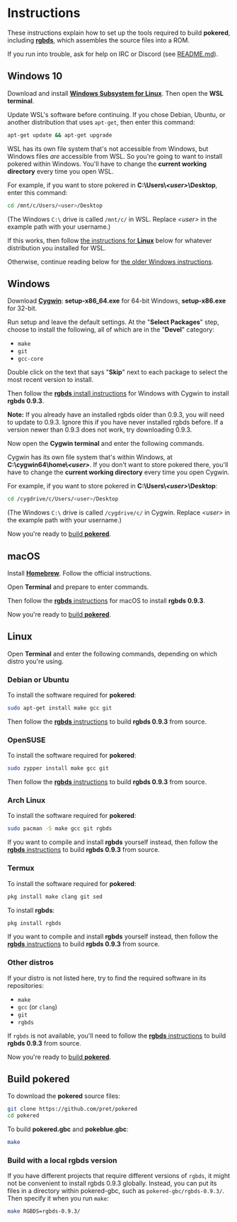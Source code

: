 # Instructions

These instructions explain how to set up the tools required to build **pokered**, including [**rgbds**](https://github.com/gbdev/rgbds), which assembles the source files into a ROM.

If you run into trouble, ask for help on IRC or Discord (see [README.md](README.md)).


## Windows 10

Download and install [**Windows Subsystem for Linux**](https://docs.microsoft.com/en-us/windows/wsl/install-win10). Then open the **WSL terminal**.

Update WSL's software before continuing. If you chose Debian, Ubuntu, or another distribution that uses `apt-get`, then enter this command:

```bash
apt-get update && apt-get upgrade
```

WSL has its own file system that's not accessible from Windows, but Windows files *are* accessible from WSL. So you're going to want to install pokered within Windows. You'll have to change the **current working directory** every time you open WSL.

For example, if you want to store pokered in **C:\Users\\*\<user>*\Desktop**, enter this command:

```bash
cd /mnt/c/Users/<user>/Desktop
```

(The Windows `C:\` drive is called `/mnt/c/` in WSL. Replace *\<user>* in the example path with your username.)

If this works, then follow [the instructions for **Linux**](#linux) below for whatever distribution you installed for WSL.

Otherwise, continue reading below for [the older Windows instructions](#windows).


## Windows

Download [**Cygwin**](http://cygwin.com/install.html): **setup-x86_64.exe** for 64-bit Windows, **setup-x86.exe** for 32-bit.

Run setup and leave the default settings. At the "**Select Packages**" step, choose to install the following, all of which are in the "**Devel**" category:

- `make`
- `git`
- `gcc-core`

Double click on the text that says "**Skip**" next to each package to select the most recent version to install.

Then follow the [**rgbds** install instructions](https://rgbds.gbdev.io/install#pre-built) for Windows with Cygwin to install **rgbds 0.9.3**.

**Note:** If you already have an installed rgbds older than 0.9.3, you will need to update to 0.9.3. Ignore this if you have never installed rgbds before. If a version newer than 0.9.3 does not work, try downloading 0.9.3.

Now open the **Cygwin terminal** and enter the following commands.

Cygwin has its own file system that's within Windows, at **C:\cygwin64\home\\*\<user>***. If you don't want to store pokered there, you'll have to change the **current working directory** every time you open Cygwin.

For example, if you want to store pokered in **C:\Users\\*\<user>*\Desktop**:

```bash
cd /cygdrive/c/Users/<user>/Desktop
```

(The Windows `C:\` drive is called `/cygdrive/c/` in Cygwin. Replace *\<user>* in the example path with your username.)

Now you're ready to [build **pokered**](#build-pokered).


## macOS

Install [**Homebrew**](https://brew.sh/). Follow the official instructions.

Open **Terminal** and prepare to enter commands.

Then follow the [**rgbds** instructions](https://rgbds.gbdev.io/install#pre-built) for macOS to install **rgbds 0.9.3**.

Now you're ready to [build **pokered**](#build-pokered).


## Linux

Open **Terminal** and enter the following commands, depending on which distro you're using.

### Debian or Ubuntu

To install the software required for **pokered**:

```bash
sudo apt-get install make gcc git
```

Then follow the [**rgbds** instructions](https://rgbds.gbdev.io/install#building-from-source) to build **rgbds 0.9.3** from source.

### OpenSUSE

To install the software required for **pokered**:

```bash
sudo zypper install make gcc git
```

Then follow the [**rgbds** instructions](https://rgbds.gbdev.io/install#building-from-source) to build **rgbds 0.9.3** from source.

### Arch Linux

To install the software required for **pokered**:

```bash
sudo pacman -S make gcc git rgbds
```

If you want to compile and install **rgbds** yourself instead, then follow the [**rgbds** instructions](https://rgbds.gbdev.io/install#building-from-source) to build **rgbds 0.9.3** from source.

### Termux

To install the software required for **pokered**:

```bash
pkg install make clang git sed
```

To install **rgbds**:

```bash
pkg install rgbds
```

If you want to compile and install **rgbds** yourself instead, then follow the [**rgbds** instructions](https://rgbds.gbdev.io/install#building-from-source) to build **rgbds 0.9.3** from source.

### Other distros

If your distro is not listed here, try to find the required software in its repositories:

- `make`
- `gcc` (or `clang`)
- `git`
- `rgbds`

If `rgbds` is not available, you'll need to follow the [**rgbds** instructions](https://rgbds.gbdev.io/install#building-from-source) to build **rgbds 0.9.3** from source.

Now you're ready to [build **pokered**](#build-pokered).


## Build pokered

To download the **pokered** source files:

```bash
git clone https://github.com/pret/pokered
cd pokered
```

To build **pokered.gbc** and **pokeblue.gbc**:

```bash
make
```

### Build with a local rgbds version

If you have different projects that require different versions of `rgbds`, it might not be convenient to install rgbds 0.9.3 globally. Instead, you can put its files in a directory within pokered-gbc, such as `pokered-gbc/rgbds-0.9.3/`. Then specify it when you run `make`:

```bash
make RGBDS=rgbds-0.9.3/
```
